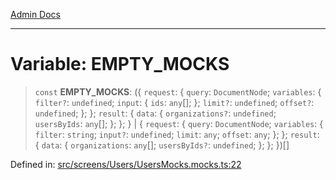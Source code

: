 [Admin Docs](/)

---

# Variable: EMPTY_MOCKS

> `const` **EMPTY_MOCKS**: (\{ `request`: \{ `query`: `DocumentNode`; `variables`: \{ `filter?`: `undefined`; `input`: \{ `ids`: `any`[]; \}; `limit?`: `undefined`; `offset?`: `undefined`; \}; \}; `result`: \{ `data`: \{ `organizations?`: `undefined`; `usersByIds`: `any`[]; \}; \}; \} \| \{ `request`: \{ `query`: `DocumentNode`; `variables`: \{ `filter`: `string`; `input?`: `undefined`; `limit`: `any`; `offset`: `any`; \}; \}; `result`: \{ `data`: \{ `organizations`: `any`[]; `usersByIds?`: `undefined`; \}; \}; \})[]

Defined in: [src/screens/Users/UsersMocks.mocks.ts:22](https://github.com/PalisadoesFoundation/talawa-admin/blob/main/src/screens/Users/UsersMocks.mocks.ts#L22)
